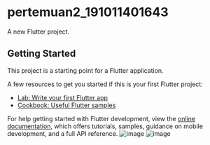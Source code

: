# pertemuan2_191011401643

A new Flutter project.

## Getting Started

This project is a starting point for a Flutter application.

A few resources to get you started if this is your first Flutter project:

- [Lab: Write your first Flutter app](https://docs.flutter.dev/get-started/codelab)
- [Cookbook: Useful Flutter samples](https://docs.flutter.dev/cookbook)

For help getting started with Flutter development, view the
[online documentation](https://docs.flutter.dev/), which offers tutorials,
samples, guidance on mobile development, and a full API reference.
![image](https://user-images.githubusercontent.com/104151418/236757600-f59c54f8-2bff-4d28-887e-8a17e32c2547.png)
![image](https://user-images.githubusercontent.com/104151418/236758138-4938d576-d74f-48cf-8496-bc00c560ee06.png)
